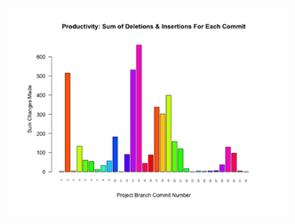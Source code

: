 ![test_image](https://github.com/pierremigeon/commit_tracker/blob/master/libft_project/libft::master.data_sum_barplot.png)
